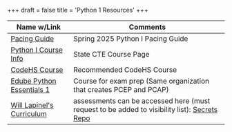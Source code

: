 +++
draft = false
title = 'Python 1 Resources'
+++

| Name w/Link | Comments |
|----------|----------|
| [Pacing Guide](https://docs.google.com/spreadsheets/d/1Y8eR2XDed5XgG8i3LMdKiUkLyJ7XOkaSRN8zjmSVEUw/copy) | Spring 2025 Python I Pacing Guide |
| [Python I Course Info](https://center.ncsu.edu/nccte-cms/course_info.php?course_id=1781&choice=course&cred_id=-1&cluster_id=-1&sel_type=C&sel_id=1781&choice=course&cred_id=-1&cluster_id=-1) | State CTE Course Page |
| [CodeHS Course](https://codehs.com/course/python-programming-1/overview) | Recommended CodeHS Course |
| [Edube Python Essentials 1](https://pythoninstitute.org/python-essentials-1) | Course for exam prep (Same organization that creates PCEP and PCAP) |
| [Will Lapinel's Curriculum](https://whlapinel.github.io/python/courses/courses.html) | assessments can be accessed here (must request to be added to visibility list): [Secrets Repo](https://github.com/whlapinel/python-course-secrets) |
